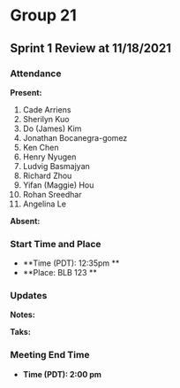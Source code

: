 # Group 21

## Sprint 1 Review at 11/18/2021

### Attendance
**Present:** 
1. Cade Arriens
2. Sherilyn Kuo
3. Do (James) Kim
4. Jonathan Bocanegra-gomez
5. Ken Chen
6. Henry Nyugen
7. Ludvig Basmajyan
8. Richard Zhou
9. Yifan (Maggie) Hou
10. Rohan Sreedhar
11. Angelina Le
  

**Absent:** 


### Start Time and Place
- **Time (PDT): 12:35pm ** 
- **Place: BLB 123 ** 

### Updates <!-- Any updates that any members need to report -->


**Notes:**


**Taks:**

   
### Meeting End Time
- **Time (PDT): 2:00 pm** 

